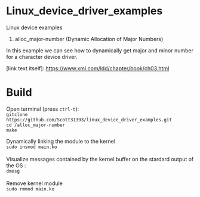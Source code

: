 # Linux_device_driver_examples
Linux device examples

1) alloc_major-number (Dynamic Allocation of Major Numbers)<br />

In this example we can see how to dynamically get major and minor number for a character device driver.<br />

[link text itself]: https://www.xml.com/ldd/chapter/book/ch03.html <br />

# Build

Open terminal (press `ctrl-t`):<br />
`gitclone https://github.com/Scott31393/linux_device_driver_examples.git`<br />
`cd /alloc_major-number` <br /> 
`make` <br />

Dynamically linking the module to the kernel<br />
`sudo insmod main.ko`<br />
<br />
Visualize messages contained by the kernel buffer on the stardard output of the OS :<br />
`dmesg`<br />
<br />
Remove kernel module<br />
`sudo rmmod main.ko`<br />
